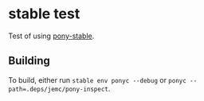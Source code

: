 # stable test

Test of using [pony-stable](https://github.com/ponylang/pony-stable).

## Building

To build, either run `stable env ponyc --debug` or `ponyc --path=.deps/jemc/pony-inspect`.

